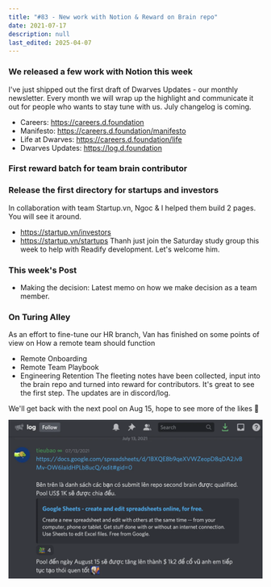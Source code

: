 ```yaml
---
title: "#83 - New work with Notion & Reward on Brain repo"
date: 2021-07-17
description: null
last_edited: 2025-04-07
---
```


### We released a few work with Notion this week

I've just shipped out the first draft of Dwarves Updates - our monthly newsletter. Every month we will wrap up the highlight and communicate it out for people who wants to stay tune with us. July changelog is coming.

- Careers: <https://careers.d.foundation>
- Manifesto: <https://careers.d.foundation/manifesto>
- Life at Dwarves: <https://careers.d.foundation/life>
- Dwarves Updates: <https://log.d.foundation>

### First reward batch for team brain contributor

### Release the first directory for startups and investors

In collaboration with team Startup.vn, Ngoc & I helped them build 2 pages. You will see it around.

- <https://startup.vn/investors>
- <https://startup.vn/startups>
  Thanh just join the Saturday study group this week to help with Readify development. Let's welcome him.

### This week's Post

- Making the decision: Latest memo on how we make decision as a team member.

### On Turing Alley

As an effort to fine-tune our HR branch, Van has finished on some points of view on How a remote team should function

- Remote Onboarding
- Remote Team Playbook
- Engineering Retention
  The fleeting notes have been collected, input into the brain repo and turned into reward for contributors. It's great to see the first step. The updates are in discord/log.

We'll get back with the next pool on Aug 15, hope to see more of the likes 👋

![](assets/notion-image-1744006965473-cgwnw.webp)
